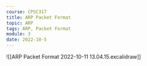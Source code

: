 ```yaml
---
course: CPSC317
title: ARP Packet Format
topic: ARP
tags: ARP, Packet Format
module: 3
date: 2022-10-5
---
```


![[ARP Packet Format 2022-10-11 13.04.15.excalidraw]]